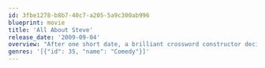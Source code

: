 ```yaml
---
id: 3fbe1278-b8b7-40c7-a205-5a9c300ab996
blueprint: movie
title: 'All About Steve'
release_date: '2009-09-04'
overview: "After one short date, a brilliant crossword constructor decides that a CNN cameraman is her true love. Because the cameraman's job takes him hither and yon, she crisscrosses the country, turning up at media events as she tries to convince him they are perfect for each other."
genres: '[{"id": 35, "name": "Comedy"}]'
---
```

